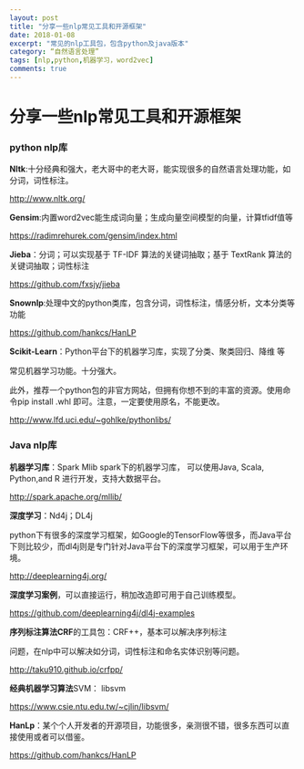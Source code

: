 ```yaml
---
layout: post  
title: "分享一些nlp常见工具和开源框架"
date: 2018-01-08  
excerpt: "常见的nlp工具包，包含python及java版本"  
category: “自然语言处理”
tags: [nlp,python,机器学习，word2vec]
comments: true
---
```

# 分享一些nlp常见工具和开源框架


### python nlp库


**Nltk**:十分经典和强大，老大哥中的老大哥，能实现很多的自然语言处理功能，如分词，词性标注。

http://www.nltk.org/



**Gensim**:内置word2vec能生成词向量；生成向量空间模型的向量，计算tfidf值等

https://radimrehurek.com/gensim/index.html



**Jieba**：分词；可以实现基于 TF-IDF 算法的关键词抽取；基于 TextRank 算法的关键词抽取；词性标注

https://github.com/fxsjy/jieba




**Snownlp**:处理中文的python类库，包含分词，词性标注，情感分析，文本分类等功能

https://github.com/hankcs/HanLP



**Scikit-Learn**：Python平台下的机器学习库，实现了分类、聚类回归、降维 等

常见机器学习功能。十分强大。



此外，推荐一个python包的非官方网站，但拥有你想不到的丰富的资源。使用命令pip install  .whl 即可。注意，一定要使用原名，不能更改。

http://www.lfd.uci.edu/~gohlke/pythonlibs/



### Java nlp库

**机器学习库**：Spark Mlib  spark下的机器学习库， 可以使用Java, Scala, Python,and R 进行开发，支持大数据平台。

http://spark.apache.org/mllib/

**深度学习**：Nd4j；DL4j

python下有很多的深度学习框架，如Google的TensorFlow等很多，而Java平台下则比较少，而dl4j则是专门针对Java平台下的深度学习框架，可以用于生产环境。

http://deeplearning4j.org/

**深度学习案例**，可以直接运行，稍加改造即可用于自己训练模型。

https://github.com/deeplearning4j/dl4j-examples


**序列标注算法CRF**的工具包：CRF++，基本可以解决序列标注

问题，在nlp中可以解决如分词，词性标注和命名实体识别等问题。

http://taku910.github.io/crfpp/





**经典机器学习算法**SVM： libsvm

https://www.csie.ntu.edu.tw/~cjlin/libsvm/



**HanLp**：某个个人开发者的开源项目，功能很多，亲测很不错，很多东西可以直接使用或者可以借鉴。

https://github.com/hankcs/HanLP


